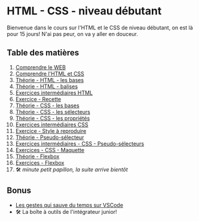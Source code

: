 # HTML - CSS - niveau débutant

Bienvenue dans le cours sur l'HTML et le CSS de niveau débutant, on est là pour 15 jours! N'ai pas peur, on va y aller en douceur.

## Table des matières

1. [Comprendre le WEB](01-comprendre-web.md)
2. [Comprendre l'HTML et CSS](02-comprendre-html-css.md)
3. [Théorie - HTML - les bases](03-theorie-html-bases.md)
4. [Théorie - HTML - balises](04-theorie-html-balises.md)
5. [Exercices intermédiaires HTML](05-exercices-intermediaires-html.md)
6. [Exercice - Recette](06-exercice-recette.md)
7. [Théorie - CSS - les bases](07-theorie-css-bases.md)
8. [Théorie - CSS - les sélecteurs](08-theorie-css-selecteurs.md)
9. [Théorie - CSS - les propriétés](09-theorie-css-prorietes.md)
10. [Exercices intermédiaires CSS](10-exercices-intermediaires-css.md)
11. [Exercice - Style à reproduire](11-exercice-css.md)
12. [Théorie - Pseudo-sélecteur](12-theorie-css-pseudo-selecteurs.md)
13. [Exercices intermédiaires - CSS - Pseudo-sélecteurs](13-exercices-css-pseudo-selecteurs.md)
14. [Exercices - CSS - Maquette](14-exercices-css-maquettes.md)
15. [Théorie - Flexbox](15-theorie-flexbox.md)
16. [Exercices - Flexbox](16-exercices-flexbox.md)
17. :hammer_and_wrench: *minute petit papillon, la suite arrive bientôt*

## Bonus

- [Les gestes qui sauve du temps sur VSCode](bonus-vscode.md)
- :hammer_and_wrench: La boîte à outils de l'intégrateur junior! 
